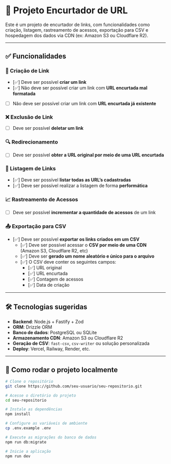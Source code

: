 # 📎 Projeto Encurtador de URL

Este é um projeto de encurtador de links, com funcionalidades como criação, listagem, rastreamento de acessos, exportação para CSV e hospedagem dos dados via CDN (ex: Amazon S3 ou Cloudflare R2).

---

## ✅ Funcionalidades

### 🔗 Criação de Link

- [✅] Deve ser possível **criar um link**
- [✅] Não deve ser possível criar um link com **URL encurtada mal formatada**
- [ ] Não deve ser possível criar um link com **URL encurtada já existente**

### ❌ Exclusão de Link

- [ ] Deve ser possível **deletar um link**

### 🔍 Redirecionamento

- [ ] Deve ser possível **obter a URL original por meio de uma URL encurtada**

### 📄 Listagem de Links

- [✅] Deve ser possível **listar todas as URL’s cadastradas**
- [✅] Deve ser possível realizar a listagem de forma **performática**

### 📈 Rastreamento de Acessos

- [ ] Deve ser possível **incrementar a quantidade de acessos** de um link

### 📤 Exportação para CSV

- [✅] Deve ser possível **exportar os links criados em um CSV**
  - [✅] Deve ser possível acessar o **CSV por meio de uma CDN** (Amazon S3, Cloudflare R2, etc)
  - [✅] Deve ser **gerado um nome aleatório e único para o arquivo**
  - [✅] O CSV deve conter os seguintes campos:
    - [✅] URL original
    - [✅] URL encurtada
    - [✅] Contagem de acessos
    - [✅] Data de criação

---

## 🛠 Tecnologias sugeridas

- **Backend**: Node.js + Fastify + Zod
- **ORM**: Drizzle ORM
- **Banco de dados**: PostgreSQL ou SQLite
- **Armazenamento CDN**: Amazon S3 ou Cloudflare R2
- **Geração de CSV**: `fast-csv`, `csv-writer` ou solução personalizada
- **Deploy**: Vercel, Railway, Render, etc.

---

## 🚀 Como rodar o projeto localmente

```bash
# Clone o repositório
git clone https://github.com/seu-usuario/seu-repositorio.git

# Acesse o diretório do projeto
cd seu-repositorio

# Instale as dependências
npm install

# Configure as variáveis de ambiente
cp .env.example .env

# Execute as migrações do banco de dados
npm run db:migrate

# Inicie a aplicação
npm run dev
```
